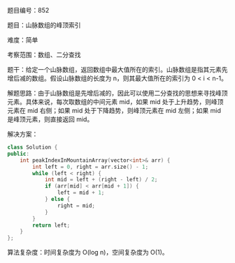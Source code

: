 题目编号：852

题目：山脉数组的峰顶索引

难度：简单

考察范围：数组、二分查找

题干：给定一个山脉数组，返回数组中最大值所在的索引。山脉数组是指其元素先增后减的数组。假设山脉数组的长度为 n，则其最大值所在的索引为 0 < i < n-1。

解题思路：由于山脉数组是先增后减的，因此可以使用二分查找的思想来寻找峰顶元素。具体来说，每次取数组的中间元素 mid，如果 mid 处于上升趋势，则峰顶元素在 mid 右侧；如果 mid 处于下降趋势，则峰顶元素在 mid 左侧；如果 mid 是峰顶元素，则直接返回 mid。

解决方案：

```cpp
class Solution {
public:
    int peakIndexInMountainArray(vector<int>& arr) {
        int left = 0, right = arr.size() - 1;
        while (left < right) {
            int mid = left + (right - left) / 2;
            if (arr[mid] < arr[mid + 1]) {
                left = mid + 1;
            } else {
                right = mid;
            }
        }
        return left;
    }
};
```

算法复杂度：时间复杂度为 O(log n)，空间复杂度为 O(1)。